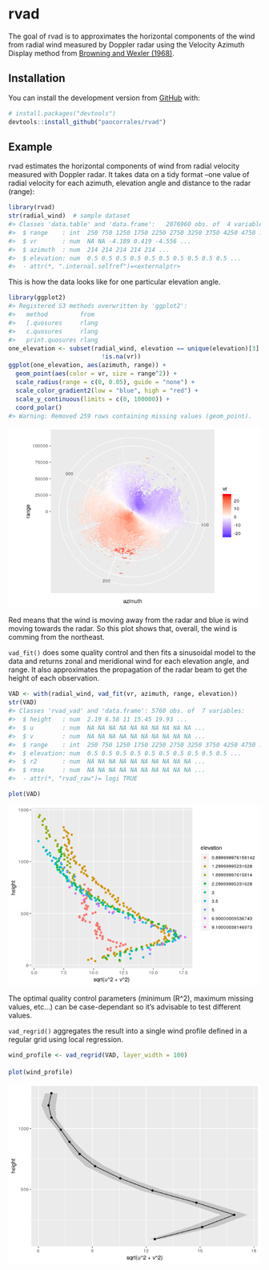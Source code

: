 
<!-- README.md is generated from README.Rmd. Please edit that file -->

# rvad

<!-- badges: start -->

<!-- badges: end -->

The goal of rvad is to approximates the horizontal components of the
wind from radial wind measured by Doppler radar using the Velocity
Azimuth Display method from [Browning and Wexler
(1968)](https://journals.ametsoc.org/doi/abs/10.1175/1520-0450%281968%29007%3C0105%3ATDOKPO%3E2.0.CO%3B2).

## Installation

You can install the development version from
[GitHub](https://github.com/)
with:

<!-- the released version of rvad from [CRAN](https://CRAN.R-project.org) with:

``` r
install.packages("rvad")
```

And -->

``` r
# install.packages("devtools")
devtools::install_github("paocorrales/rvad")
```

## Example

rvad estimates the horizontal components of wind from radial velocity
measured with Doppler radar. It takes data on a tidy format –one value
of radial velocity for each azimuth, elevation angle and distance to the
radar (range):

``` r
library(rvad)
str(radial_wind)  # sample dataset
#> Classes 'data.table' and 'data.frame':   2076960 obs. of  4 variables:
#>  $ range    : int  250 750 1250 1750 2250 2750 3250 3750 4250 4750 ...
#>  $ vr       : num  NA NA -4.189 0.419 -4.556 ...
#>  $ azimuth  : num  214 214 214 214 214 ...
#>  $ elevation: num  0.5 0.5 0.5 0.5 0.5 0.5 0.5 0.5 0.5 0.5 ...
#>  - attr(*, ".internal.selfref")=<externalptr>
```

This is how the data looks like for one particular elevation angle.

``` r
library(ggplot2)
#> Registered S3 methods overwritten by 'ggplot2':
#>   method         from 
#>   [.quosures     rlang
#>   c.quosures     rlang
#>   print.quosures rlang
one_elevation <- subset(radial_wind, elevation == unique(elevation)[3] &
                          !is.na(vr))
ggplot(one_elevation, aes(azimuth, range)) +
  geom_point(aes(color = vr, size = range^2)) +
  scale_radius(range = c(0, 0.05), guide = "none") +
  scale_color_gradient2(low = "blue", high = "red") +
  scale_y_continuous(limits = c(0, 100000)) +
  coord_polar()
#> Warning: Removed 259 rows containing missing values (geom_point).
```

![](man/figures/README-unnamed-chunk-3-1.png)<!-- -->

Red means that the wind is moving away from the radar and blue is wind
moving towards the radar. So this plot shows that, overall, the wind is
comming from the northeast.

`vad_fit()` does some quality control and then fits a sinusoidal model
to the data and returns zonal and meridional wind for each elevation
angle, and range. It also approximates the propagation of the radar beam
to get the height of each observation.

``` r
VAD <- with(radial_wind, vad_fit(vr, azimuth, range, elevation))
str(VAD)
#> Classes 'rvad_vad' and 'data.frame': 5760 obs. of  7 variables:
#>  $ height   : num  2.19 6.58 11 15.45 19.93 ...
#>  $ u        : num  NA NA NA NA NA NA NA NA NA NA ...
#>  $ v        : num  NA NA NA NA NA NA NA NA NA NA ...
#>  $ range    : int  250 750 1250 1750 2250 2750 3250 3750 4250 4750 ...
#>  $ elevation: num  0.5 0.5 0.5 0.5 0.5 0.5 0.5 0.5 0.5 0.5 ...
#>  $ r2       : num  NA NA NA NA NA NA NA NA NA NA ...
#>  $ rmse     : num  NA NA NA NA NA NA NA NA NA NA ...
#>  - attr(*, "rvad_raw")= logi TRUE
```

``` r
plot(VAD)
```

![](man/figures/README-unnamed-chunk-5-1.png)<!-- -->

The optimal quality control parameters (minimum \(R^2\), maximum missing
values, etc…) can be case-dependant so it’s advisable to test different
values.

`vad_regrid()` aggregates the result into a single wind profile defined
in a regular grid using local regression.

``` r
wind_profile <- vad_regrid(VAD, layer_width = 100)

plot(wind_profile)
```

![](man/figures/README-unnamed-chunk-6-1.png)<!-- -->
